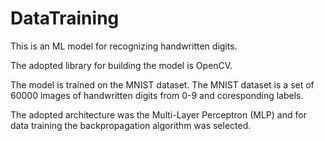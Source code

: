 # DataTraining

This is an ML model for recognizing handwritten digits.

The adopted library for building the model is OpenCV.

The model is trained on the MNIST dataset. The MNIST dataset is a set of 60000 images of handwritten digits from 0-9 and coresponding labels.

The adopted architecture was the Multi-Layer Perceptron (MLP) and for data training the backpropagation algorithm was selected.
